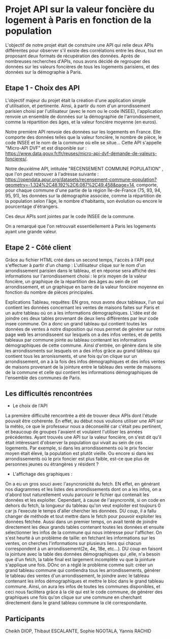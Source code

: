 # Projet API sur la valeur foncière du logement à Paris en fonction de la population
L'objectif de notre projet était de construire une API qui relie deux APIs différentes pour observer s'il existe des corrélations entre les deux, tout en proposant deux formats de récupération des données. Après de nombreuses recherches d'APIs, nous avons décidé de regrouper des données sur les valeurs foncières de tous les logements parisiens, et des données sur la démographie à Paris.

## Etape 1 - Choix des API
L'objectif majeur du projet était la création d'une application simple d'utilisation, et pertinente. Ainsi, à partir du nom d'un arrondissement parisien choisi par l'utilisateur (avec le nom ou le code INSEE), l'application renvoie un ensemble de données sur la démographie de l'arrondissement, comme la répartition des âges, et la valeur foncière moyenne (en euros).

Notre première API renvoie des données sur les logements en France. Elle comporte des données telles que la valeur foncière, le nombre de pièce, le code INSEE et le nom de la commune où elle se situe...  Cette API s'appelle "Micro-API DVF" et est disponible sur : https://www.data.gouv.fr/fr/reuses/micro-api-dvf-demande-de-valeurs-foncieres/.

Notre deuxièlme API, intitulée "RECENSEMENT COMMUNE POPULATION" , que l'on peut retrouver à l'adresse suivante : https://opendata.apur.org/datasets/recensement-commune-population?geometry=-1.324%2C48.192%2C6.087%2C49.458&page=14, comporte, pour chaque commune d'une partie de la région Île-de-France (75, 93, 94, 95, 91), les données sur la démographie associée, comme la répartition de la population selon l'âge, le nombre d'habitants, son évolution ou encore le pourcentage d'étrangers.

Ces deux APIs sont jointes par le code INSEE de la commune.

On a remarqué que l'on retrouvait essentiellement à Paris les logements ayant une grande valeur.

## Etape 2 - Côté client
Grâce au fichier HTML créé dans un second temps, l'accès à l'API peut s'effectuer à partir d'un champ : L'utilisateur clique sur le nom d'un arrondissement parisien dans le tableau, et en réponse sera affiché des informations sur l'arrondissement choisi : le prix moyen de la valeur foncière, un graphique de la répartition des âges au sein de cet arrondissement, et un graphique en barre de la valeur foncière moyenne en fonction du nombre de pièces principales.

Explications Tableau, requêtes: EN gros, nous avons deux tableaux, l'un qui contient les données concernant les ventes de maisons faites sur Paris et un autre tableau où on a les informations démographiques. L'idée est de 
joindre ces deux tables provenant de deux liens différentes par leur code insee commune. On a donc un grand tableau qui contient toutes les données de ventes à notre disposition qui nous permet de générer sur notre page web les arrondisseent sur lesquels on a des infos ventes, et de petits tableaux par commune jointe au tableau contenant les informations démographiques de cette commune. Ainsi d'entrée, on génère dans le site les arrondissments sur lesquels on a des infos grâce au grand tableau qui contient tous les arronissments, et une fois qu'on clique sur un arrondissement, on a à la fois des infos démographiques et des infos ventes de maisons provenant de la jointure entre le tableau des vente de maisons de la commune et celle qui contient les informations démographiques de l'ensemble des communes de Paris. 
## Les difficultés rencontrées
- Le choix de l'API

La première difficulté rencontrée a été de trouver deux APIs dont l'étude pouvait être cohérente. En effet, au début nous voulions utiliser une API sur la météo, ce que le professeur nous a déconseillé car c'était peu pertinent, et beaucoup de groupes l'avaient et voulaient l'utiliser les années précédentes. Ayant trouvés une API sur la valeur foncière, on s'est dit qu'il était intéressant d'observer la population qui vivait au sein de ces logements. Par exemple, si dans les arrondissements où le prix foncier moyen était élevé, la population est plutôt vieille. Ou encore si dans les arrondissements où le prix foncier est plus faible, est-ce que plus de personnes jeunes ou étrangères y résident ?

- L'affichage des graphiques :

On a eu un gros souci avec l'asyncronicité du fetch. EN effet, en générant nos diagrammes et les listes des arrondissements dont on a les infos, on a d'abord tout naturellement voulu parcourir le fichier qui contenait les données et les exploiter. Cependant, à cause de l'asyncronité, si on code en dehors du fetch, la longueur du tableau qu'on veut exploiter est toujours 0 car js l'execute le temps d'aller chercher les données. DU coup, il a fallu changer de méthode et tout mettre dans le fetch pour pouvoir exploiter les données fetchée. Aussi dans un premier temps, on avait tenté de joindre directement les deux grands tables contenant toutes les données et ensuite sélectionner les infos de la commune qui nous intéresse pour l'afficher. On s'est heurté à un problème de taille: en fetchant les informations sur les ventes, on cherches l'informations sur plusieurs liens qui chacun correspondent à un arrondissement(2e, 4e, 18e, etc...). DU coup en faisont la jointure avec la table des données démographiques qui ,elle, n'a besoin que d'un fetch, la table final est largement incomplète vu que la jointure s'applique une fois. DOnc on a réglé le problème comme suit: créer un grand tableau commune qui contiendra tous les arrondissements, générer le tableau des ventes d'un arrondissement, le joindre avec le tableau contenant les infos démographiques et mettre le bloc dans le grand tableau commune. Ainsi, on aura les infos de toutes les communes disponibles, et ceci nous facilitera grâce à la clé qui est le code commune, de générer des graphiques une fois qu'on clique sur une commune en cherchant directement dans le grand tableau commune la clé correspondante.

## Participants

Cheikh DIOP, Thibaut ESCALANTE, Sophie NGOTALA, Yannis RACHID
